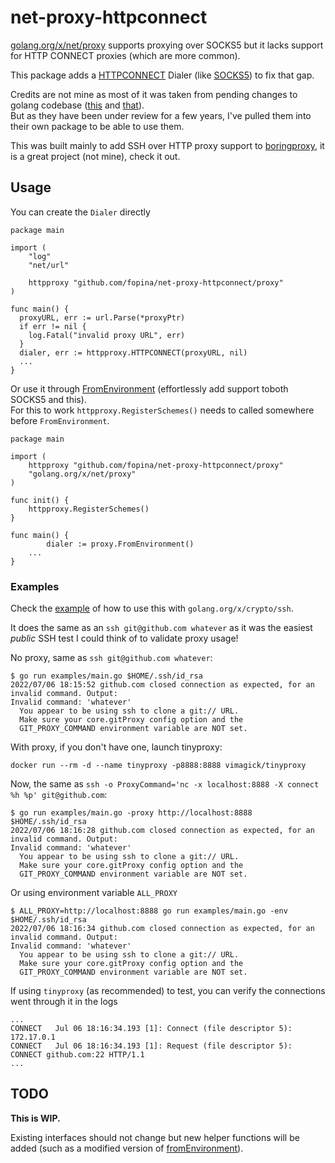 # net-proxy-httpconnect

[golang.org/x/net/proxy](https://github.com/golang/net/tree/master/proxy) supports proxying over SOCKS5 but it lacks support for HTTP CONNECT proxies (which are more common).

This package adds a [HTTPCONNECT](main/proxy/httpconnect.go) Dialer (like [SOCKS5](https://github.com/golang/net/blob/master/proxy/socks5.go)) to fix that gap.

Credits are not mine as most of it was taken from pending changes to golang codebase ([this](https://go-review.googlesource.com/c/net/+/111135/) and [that](https://go-review.googlesource.com/c/net/+/134675)).  
But as they have been under review for a few years, I've pulled them into their own package to be able to use them.

This was built mainly to add SSH over HTTP proxy support to [boringproxy](https://github.com/boringproxy/boringproxy/), it is a great project (not mine), check it out.

## Usage

You can create the `Dialer` directly

```golang
package main

import (
	"log"
	"net/url"

	httpproxy "github.com/fopina/net-proxy-httpconnect/proxy"
)

func main() {
  proxyURL, err := url.Parse(*proxyPtr)
  if err != nil {
    log.Fatal("invalid proxy URL", err)
  }
  dialer, err := httpproxy.HTTPCONNECT(proxyURL, nil)
  ...
}
```

Or use it through [FromEnvironment](https://pkg.go.dev/golang.org/x/net@v0.0.0-20220630215102-69896b714898/proxy#FromEnvironment) (effortlessly add support toboth SOCKS5 and this).  
For this to work `httpproxy.RegisterSchemes()` needs to called somewhere before `FromEnvironment`.

```golang
package main

import (
	httpproxy "github.com/fopina/net-proxy-httpconnect/proxy"
	"golang.org/x/net/proxy"
)

func init() {
	httpproxy.RegisterSchemes()
}

func main() {
		dialer := proxy.FromEnvironment()
    ...
}
```

### Examples

Check the [example](examples/main.go) of how to use this with `golang.org/x/crypto/ssh`.

It does the same as an `ssh git@github.com whatever` as it was the easiest *public* SSH test I could think of to validate proxy usage!

No proxy, same as `ssh git@github.com whatever`:

```
$ go run examples/main.go $HOME/.ssh/id_rsa
2022/07/06 18:15:52 github.com closed connection as expected, for an invalid command. Output:
Invalid command: 'whatever'
  You appear to be using ssh to clone a git:// URL.
  Make sure your core.gitProxy config option and the
  GIT_PROXY_COMMAND environment variable are NOT set.
```

With proxy, if you don't have one, launch tinyproxy:

```
docker run --rm -d --name tinyproxy -p8888:8888 vimagick/tinyproxy
```

Now, the same as `ssh -o ProxyCommand='nc -x localhost:8888 -X connect %h %p' git@github.com`:

```
$ go run examples/main.go -proxy http://localhost:8888 $HOME/.ssh/id_rsa
2022/07/06 18:16:28 github.com closed connection as expected, for an invalid command. Output:
Invalid command: 'whatever'
  You appear to be using ssh to clone a git:// URL.
  Make sure your core.gitProxy config option and the
  GIT_PROXY_COMMAND environment variable are NOT set.
```

Or using environment variable `ALL_PROXY`

```
$ ALL_PROXY=http://localhost:8888 go run examples/main.go -env $HOME/.ssh/id_rsa
2022/07/06 18:16:34 github.com closed connection as expected, for an invalid command. Output:
Invalid command: 'whatever'
  You appear to be using ssh to clone a git:// URL.
  Make sure your core.gitProxy config option and the
  GIT_PROXY_COMMAND environment variable are NOT set.
```

If using `tinyproxy` (as recommended) to test, you can verify the connections went through it in the logs

```
...
CONNECT   Jul 06 18:16:34.193 [1]: Connect (file descriptor 5): 172.17.0.1
CONNECT   Jul 06 18:16:34.193 [1]: Request (file descriptor 5): CONNECT github.com:22 HTTP/1.1
...
```

## TODO

**This is WIP.**

Existing interfaces should not change but new helper functions will be added (such as a modified version of [fromEnvironment](https://github.com/golang/net/blob/f4e77d36d62c17c2336347bb2670ddbd02d092b7/proxy/proxy.go#L32)).
